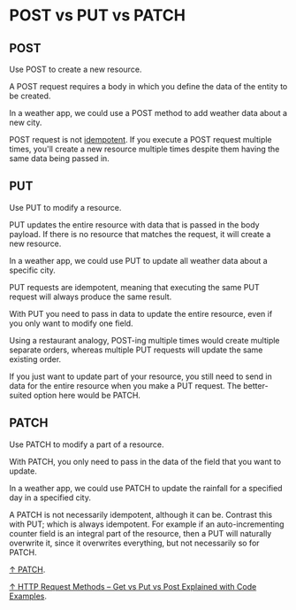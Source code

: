 # POST vs PUT vs PATCH

## POST

Use POST to create a new resource.

A POST request requires a body in which you define the data of the entity to be created.

In a weather app, we could use a POST method to add weather data about a new city.

POST request is not [idempotent](/programming/idempotence.md). If you execute a POST request multiple times, you'll create a new resource multiple times despite them having the same data being passed in.

## PUT

Use PUT to modify a resource.

PUT updates the entire resource with data that is passed in the body payload. If there is no resource that matches the request, it will create a new resource.

In a weather app, we could use PUT to update all weather data about a specific city.

PUT requests are idempotent, meaning that executing the same PUT request will always produce the same result.

With PUT you need to pass in data to update the entire resource, even if you only want to modify one field.

Using a restaurant analogy, POST-ing multiple times would create multiple separate orders, whereas multiple PUT requests will update the same existing order.

If you just want to update part of your resource, you still need to send in data for the entire resource when you make a PUT request. The better-suited option here would be PATCH.

## PATCH

Use PATCH to modify a part of a resource.

With PATCH, you only need to pass in the data of the field that you want to update.

In a weather app, we could use PATCH to update the rainfall for a specified day in a specified city.

A PATCH is not necessarily idempotent, although it can be. Contrast this with PUT; which is always idempotent. For example if an auto-incrementing counter field is an integral part of the resource, then a PUT will naturally overwrite it, since it overwrites everything, but not necessarily so for PATCH.

[↑ PATCH](https://developer.mozilla.org/en-US/docs/Web/HTTP/Methods/PATCH).

[↑ HTTP Request Methods – Get vs Put vs Post Explained with Code Examples](https://www.freecodecamp.org/news/http-request-methods-explained/).
